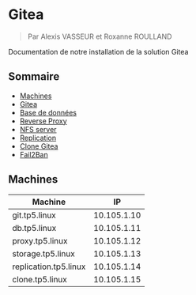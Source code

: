 # Gitea

> Par Alexis VASSEUR et Roxanne ROULLAND

Documentation de notre installation de la solution Gitea

## Sommaire

- [Machines](#machines)
- [Gitea](./gitea.md)
- [Base de données](./db.md)
- [Reverse Proxy](./proxy.md)
- [NFS server](./storage.md)
- [Replication](./replication.md)
- [Clone Gitea](./clone_gitea.md)
- [Fail2Ban](./fail2ban.md)

## Machines

| Machine               | IP          |
| --------------------- | ----------- |
| git.tp5.linux         | 10.105.1.10 |
| db.tp5.linux          | 10.105.1.11 |
| proxy.tp5.linux       | 10.105.1.12 |
| storage.tp5.linux     | 10.105.1.13 |
| replication.tp5.linux | 10.105.1.14 |
| clone.tp5.linux       | 10.105.1.15 |
